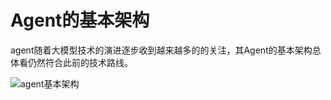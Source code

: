 # Agent的基本架构
agent随着大模型技术的演进逐步收到越来越多的的关注，其Agent的基本架构总体看仍然符合此前的技术路线。

![agent基本架构](/Users/liuxiangyu/Downloads/agent通用架构及其组件-2025-01-14-1041.png)
